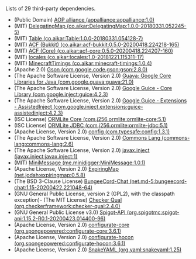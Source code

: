 Lists of 29 third-party dependencies.
- (Public Domain) [AOP alliance (aopalliance:aopalliance:1.0)](http://aopalliance.sourceforge.net)
- (MIT) [DelegatingMap (co.aikar:DelegatingMap:1.0.0-20180331.052245-5)]()
- (MIT) [Table (co.aikar:Table:1.0.0-20180331.054128-7)]()
- (MIT) [ACF (Bukkit) (co.aikar:acf-bukkit:0.5.0-20200418.224218-165)](https://acf.emc.gs/acf-bukkit)
- (MIT) [ACF (Core) (co.aikar:acf-core:0.5.0-20200418.224207-160)](https://acf.emc.gs/acf-core)
- (MIT) [locales (co.aikar:locales:1.0-20181221.115311-17)]()
- (MIT) [MinecraftTimings (co.aikar:minecraft-timings:1.0.4)]()
- (Apache 2.0) [Gson (com.google.code.gson:gson:2.8.0)](https://github.com/google/gson/gson)
- (The Apache Software License, Version 2.0) [Guava: Google Core Libraries for Java (com.google.guava:guava:21.0)](https://github.com/google/guava/guava)
- (The Apache Software License, Version 2.0) [Google Guice - Core Library (com.google.inject:guice:4.2.3)](https://github.com/google/guice/guice)
- (The Apache Software License, Version 2.0) [Google Guice - Extensions - AssistedInject (com.google.inject.extensions:guice-assistedinject:4.2.3)](https://github.com/google/guice/extensions-parent/guice-assistedinject)
- (ISC License) [ORMLite Core (com.j256.ormlite:ormlite-core:5.1)](http://ormlite.sourceforge.net/)
- (ISC License) [ORMLite JDBC (com.j256.ormlite:ormlite-jdbc:5.1)](http://ormlite.sourceforge.net/)
- (Apache License, Version 2.0) [config (com.typesafe:config:1.3.1)](https://github.com/typesafehub/config)
- (The Apache Software License, Version 2.0) [Commons Lang (commons-lang:commons-lang:2.6)](http://commons.apache.org/lang/)
- (The Apache Software License, Version 2.0) [javax.inject (javax.inject:javax.inject:1)](http://code.google.com/p/atinject/)
- (MIT) [MiniMessage (me.minidigger:MiniMessage:1.0.1)](https://github.com/MiniDigger/MiniMessage)
- (Apache License, Version 2.0) [ExpiringMap (net.jodah:expiringmap:0.5.8)](http://github.com/jhalterman/expiringmap/)
- (The BSD 3-Clause License) [BungeeCord-Chat (net.md-5:bungeecord-chat:1.15-20200422.221048-64)](https://github.com/SpigotMC/BungeeCord/bungeecord-chat)
- (GNU General Public License, version 2 (GPL2), with the classpath exception)- (The MIT License) [Checker Qual (org.checkerframework:checker-qual:2.4.0)](https://checkerframework.org)
- (GNU General Public License v3.0) [Spigot-API (org.spigotmc:spigot-api:1.15.2-R0.1-20200423.014400-96)](https://www.spigotmc.org/)
- (Apache License, Version 2.0) [configurate-core (org.spongepowered:configurate-core:3.6.1)](https://github.com/SpongePowered/configurate/)
- (Apache License, Version 2.0) [configurate-hocon (org.spongepowered:configurate-hocon:3.6.1)](https://github.com/SpongePowered/configurate/)
- (Apache License, Version 2.0) [SnakeYAML (org.yaml:snakeyaml:1.25)](http://www.snakeyaml.org)
